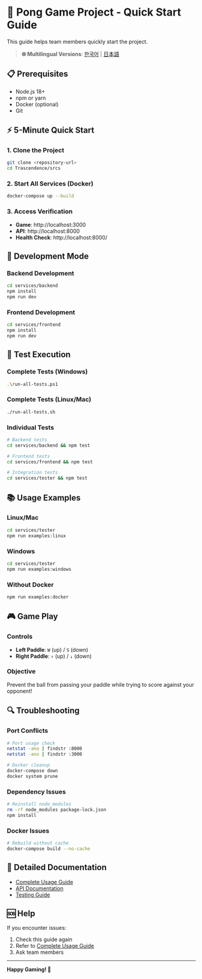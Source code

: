# 🚀 Pong Game Project - Quick Start Guide

This guide helps team members quickly start the project.

> **🌐 Multilingual Versions**: [한국어](QUICK_START.md) | [日本語](QUICK_START_JP.md)

## 📋 Prerequisites

- Node.js 18+
- npm or yarn
- Docker (optional)
- Git

## ⚡ 5-Minute Quick Start

### 1. Clone the Project
```bash
git clone <repository-url>
cd Trascendence/srcs
```

### 2. Start All Services (Docker)
```bash
docker-compose up --build
```

### 3. Access Verification
- **Game**: http://localhost:3000
- **API**: http://localhost:8000
- **Health Check**: http://localhost:8000/

## 🔧 Development Mode

### Backend Development
```bash
cd services/backend
npm install
npm run dev
```

### Frontend Development
```bash
cd services/frontend
npm install
npm run dev
```

## 🧪 Test Execution

### Complete Tests (Windows)
```bash
.\run-all-tests.ps1
```

### Complete Tests (Linux/Mac)
```bash
./run-all-tests.sh
```

### Individual Tests
```bash
# Backend tests
cd services/backend && npm test

# Frontend tests
cd services/frontend && npm test

# Integration tests
cd services/tester && npm test
```

## 📚 Usage Examples

### Linux/Mac
```bash
cd services/tester
npm run examples:linux
```

### Windows
```bash
cd services/tester
npm run examples:windows
```

### Without Docker
```bash
npm run examples:docker
```

## 🎮 Game Play

### Controls
- **Left Paddle**: `W` (up) / `S` (down)
- **Right Paddle**: `↑` (up) / `↓` (down)

### Objective
Prevent the ball from passing your paddle while trying to score against your opponent!

## 🔍 Troubleshooting

### Port Conflicts
```bash
# Port usage check
netstat -ano | findstr :8000
netstat -ano | findstr :3000

# Docker cleanup
docker-compose down
docker system prune
```

### Dependency Issues
```bash
# Reinstall node_modules
rm -rf node_modules package-lock.json
npm install
```

### Docker Issues
```bash
# Rebuild without cache
docker-compose build --no-cache
```

## 📖 Detailed Documentation

- [Complete Usage Guide](README_EN.md)
- [API Documentation](API.md)
- [Testing Guide](TESTING.md)

## 🆘 Help

If you encounter issues:
1. Check this guide again
2. Refer to [Complete Usage Guide](README_EN.md)
3. Ask team members

---

**Happy Gaming! 🏓**

